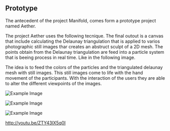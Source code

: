 ## Prototype

The antecedent of the project Manifold, comes form a prototype project named Aether.

The project Aether uses the following tecnique. The final outout is a canvas that include calculating the Delaunay triangulation that is applied to varios photographic still images thar creates an abstruct sculpt of a 2D mesh. The points obtain from the Delaunay triangulation are feed into a particle system that is beeing process in real time. Like in the following image.


The idea is to feed the colors of the particles and the triangulated delaunay mesh with still images. This still images come to life with the hand movement of the participants. With the interaction of the users they are able to alter the different viewpoints of the images.


![Example Image](particles.png "Particles")

![Example Image](manifold-triangulation.png "Triangulation")



![Example Image](http://codigogenerativo.com/wp-content/uploads/eather_03.jpg "Interaction")


http://youtu.be/ZTY43lX5q0I
